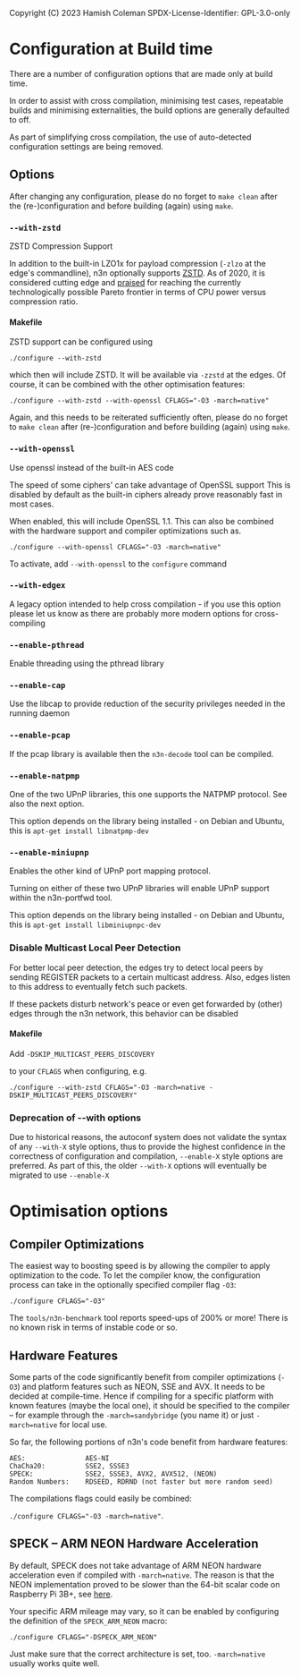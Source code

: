 Copyright (C) 2023 Hamish Coleman
SPDX-License-Identifier: GPL-3.0-only

# Configuration at Build time

There are a number of configuration options that are made only at build time.

In order to assist with cross compilation, minimising test cases, repeatable
builds and minimising externalities, the build options are generally defaulted
to off.

As part of simplifying cross compilation, the use of auto-detected
configuration settings are being removed.

## Options

After changing any configuration, please do no forget to `make clean` after
the (re-)configuration and before building (again) using `make`.

### `--with-zstd`

ZSTD Compression Support

In addition to the built-in LZO1x for payload compression (`-zlzo` at the
edge's commandline), n3n optionally supports
[ZSTD](https://github.com/facebook/zstd).  As of 2020, it is considered cutting
edge and [praised](https://en.wikipedia.org/wiki/Zstandard) for reaching the
currently technologically possible Pareto frontier in terms of CPU power versus
compression ratio.

#### Makefile

ZSTD support can be configured using

`./configure --with-zstd`

which then will include ZSTD. It will be available via `-zzstd` at the edges.
Of course, it can be combined with the other optimisation features:

`./configure --with-zstd --with-openssl CFLAGS="-O3 -march=native"`

Again, and this needs to be reiterated sufficiently often, please do no forget to `make clean` after (re-)configuration and before building (again) using `make`.

### `--with-openssl`

Use openssl instead of the built-in AES code

The speed of some ciphers' can take advantage of OpenSSL support This is
disabled by default as the built-in ciphers already prove reasonably fast
in most cases.

When enabled, this will include OpenSSL 1.1. This can also be combined with
the hardware support and compiler optimizations such as.

`./configure --with-openssl CFLAGS="-O3 -march=native"`

To activate, add `--with-openssl` to the `configure` command

### `--with-edgex`

A legacy option intended to help cross compilation - if you use this option
please let us know as there are probably more modern options for
cross-compiling

### `--enable-pthread`

Enable threading using the pthread library

### `--enable-cap`

Use the libcap to provide reduction of the security privileges needed in the
running daemon

### `--enable-pcap`

If the pcap library is available then the `n3n-decode` tool can be compiled.

### `--enable-natpmp`

One of the two UPnP libraries, this one supports the NATPMP protocol.
See also the next option.

This option depends on the library being installed - on Debian and Ubuntu,
this is `apt-get install libnatpmp-dev`

### `--enable-miniupnp`

Enables the other kind of UPnP port mapping protocol.

Turning on either of these two UPnP libraries will enable UPnP support within
the n3n-portfwd tool.

This option depends on the library being installed - on Debian and Ubuntu,
this is `apt-get install libminiupnpc-dev`

### Disable Multicast Local Peer Detection

For better local peer detection, the edges try to detect local peers by sending REGISTER
packets to a certain multicast address. Also, edges listen to this address to eventually
fetch such packets.

If these packets disturb network's peace or even get forwarded by (other) edges through the
n3n network, this behavior can be disabled

#### Makefile

Add
`-DSKIP_MULTICAST_PEERS_DISCOVERY`

to your `CFLAGS` when configuring, e.g.

`./configure --with-zstd CFLAGS="-O3 -march=native -DSKIP_MULTICAST_PEERS_DISCOVERY"`

### Deprecation of --with options

Due to historical reasons, the autoconf system does not validate the syntax
of any `--with-X` style options, thus to provide the highest confidence in
the correctness of configuration and compilation, `--enable-X` style options
are preferred.  As part of this, the older `--with-X` options will eventually
be migrated to use `--enable-X`

# Optimisation options

## Compiler Optimizations

The easiest way to boosting speed is by allowing the compiler to apply optimization to the code. To let the compiler know, the configuration process can take in the optionally specified compiler flag `-O3`:

`./configure CFLAGS="-O3"`

The `tools/n3n-benchmark` tool reports speed-ups of 200% or more! There is no known risk in terms of instable code or so.

## Hardware Features

Some parts of the code significantly benefit from compiler optimizations (`-O3`) and platform features
such as NEON, SSE and AVX. It needs to be decided at compile-time. Hence if compiling for a specific
platform with known features (maybe the local one), it should be specified to the compiler – for
example through the `-march=sandybridge` (you name it) or just `-march=native` for local use.

So far, the following portions of n3n's code benefit from hardware features:

```
AES:               AES-NI
ChaCha20:          SSE2, SSSE3
SPECK:             SSE2, SSSE3, AVX2, AVX512, (NEON)
Random Numbers:    RDSEED, RDRND (not faster but more random seed)
```

The compilations flags could easily be combined:

`./configure CFLAGS="-O3 -march=native"`.

## SPECK – ARM NEON Hardware Acceleration

By default, SPECK does not take advantage of ARM NEON hardware acceleration even if compiled with `-march=native`. The reason is that the NEON implementation proved to be slower than the 64-bit scalar code on Raspberry Pi 3B+, see [here](https://github.com/ntop/n2n/issues/563).

Your specific ARM mileage may vary, so it can be enabled by configuring the definition of the `SPECK_ARM_NEON` macro:

`./configure CFLAGS="-DSPECK_ARM_NEON"`

Just make sure that the correct architecture is set, too. `-march=native` usually works quite well.

